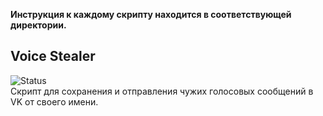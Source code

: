 **Инструкция к каждому скрипту находится в соответствующей директории.**

## Voice Stealer
<div align="left">
 <img alt="Status" src="https://img.shields.io/badge/Status-Active-green">
</div>
Скрипт для сохранения и отправления чужих голосовых сообщений в VK от своего имени.
